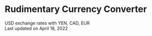 # Rudimentary Currency Converter
USD exchange rates with YEN, CAD, EUR  
Last updated on April 18, 2022
